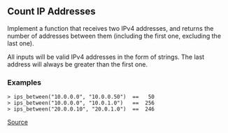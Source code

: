 ## Count IP Addresses

Implement a function that receives two IPv4 addresses, and returns the number of addresses between them (including the first one, excluding the last one).

All inputs will be valid IPv4 addresses in the form of strings. The last address will always be greater than the first one.

### Examples

```text
> ips_between("10.0.0.0", "10.0.0.50")  ==   50
> ips_between("10.0.0.0", "10.0.1.0")   ==  256 
> ips_between("20.0.0.10", "20.0.1.0")  ==  246
```

[Source](https://www.codewars.com/kata/526989a41034285187000de4/train/python)